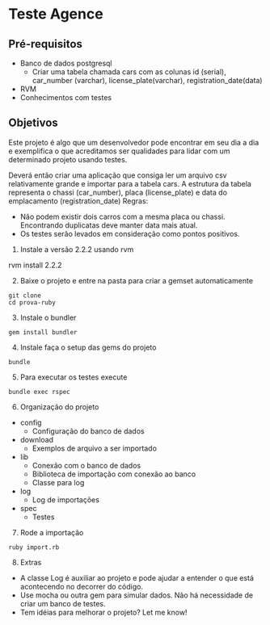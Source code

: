 # Teste Agence

## Pré-requisitos

- Banco de dados postgresql
  - Criar uma tabela chamada cars com as colunas id (serial), car_number (varchar), license_plate(varchar), registration_date(data)
- RVM
- Conhecimentos com testes

## Objetivos

Este projeto é algo que um desenvolvedor pode encontrar em seu dia a dia e exemplifica o que acreditamos ser qualidades para lidar com um determinado projeto usando testes.

Deverá então criar uma aplicação que consiga ler um arquivo csv relativamente grande e importar para a tabela cars. A estrutura da tabela representa o chassi (car_number), placa (license_plate) e data do emplacamento (registration_date)
Regras:

- Não podem existir dois carros com a mesma placa ou chassi. Encontrando duplicatas deve manter data mais atual.
- Os testes serão levados em consideração como pontos positivos.

1. Instale a versão 2.2.2 usando rvm

rvm install 2.2.2

2. Baixe o projeto e entre na pasta para criar a gemset automaticamente

```
git clone
cd prova-ruby
```

3. Instale o bundler

```
gem install bundler
```

4. Instale faça o setup das gems do projeto

```
bundle
```

5. Para executar os testes execute

```
bundle exec rspec
```

6. Organização do projeto

- config
  - Configuração do banco de dados
- download
  - Exemplos de arquivo a ser importado
- lib
  - Conexão com o banco de dados
  - Biblioteca de importação com conexão ao banco
  - Classe para log
- log
  - Log de importações
- spec
  - Testes

7. Rode a importação

```
ruby import.rb
```

8. Extras

- A classe Log é auxiliar ao projeto e pode ajudar a entender o que está acontecendo no decorrer do código.
- Use mocha ou outra gem para simular dados. Não há necessidade de criar um banco de testes.
- Tem idéias para melhorar o projeto? Let me know!
